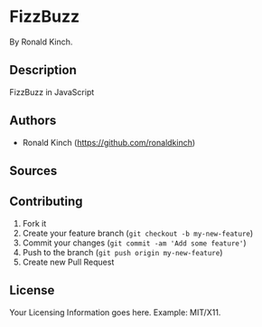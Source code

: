 # FizzBuzz

By Ronald Kinch.

## Description
FizzBuzz in JavaScript

## Authors

* Ronald Kinch (https://github.com/ronaldkinch)

## Sources

## Contributing

1. Fork it
2. Create your feature branch (`git checkout -b my-new-feature`)
3. Commit your changes (`git commit -am 'Add some feature'`)
4. Push to the branch (`git push origin my-new-feature`)
5. Create new Pull Request


## License

Your Licensing Information goes here. Example: MIT/X11.
